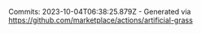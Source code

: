 Commits: 2023-10-04T06:38:25.879Z - Generated via https://github.com/marketplace/actions/artificial-grass
<br>
